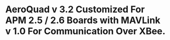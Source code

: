 # AeroQuad v 3.2 Customized For APM 2.5 / 2.6 Boards with MAVLink v 1.0 For Communication Over XBee.
